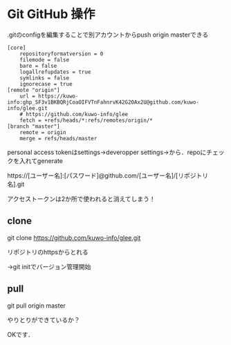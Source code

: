# Git GitHub 操作

.gitのconfigを編集することで別アカウントからpush origin masterできる

```
[core]
	repositoryformatversion = 0
	filemode = false
	bare = false
	logallrefupdates = true
	symlinks = false
	ignorecase = true
[remote "origin"]
	url = https://kuwo-info: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@github.com/kuwo-info/glee.git
	# https://github.com/kuwo-info/glee
	fetch = +refs/heads/*:refs/remotes/origin/*
[branch "master"]
	remote = origin
	merge = refs/heads/master
```

personal access tokenはsettings→deveropper settings→から．repoにチェックを入れてgenerate

https://[ユーザー名]:[パスワード]@github.com/[ユーザー名]/[リポジトリ名].git

アクセストークンは2か所で使われると消えてしまう！

## clone

git clone https://github.com/kuwo-info/glee.git

リポジトリのhttpsからとれる

→git initでバージョン管理開始



## pull

git pull origin master



やりとりができているか？

OKです．
